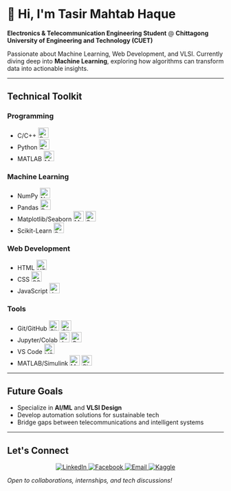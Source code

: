 # 👋 Hi, I'm Tasir Mahtab Haque

**Electronics & Telecommunication Engineering Student** @ **Chittagong University of Engineering and Technology (CUET)**

Passionate about Machine Learning, Web Development, and VLSI. Currently diving deep into **Machine Learning**, exploring how algorithms can transform data into actionable insights.

---

## Technical Toolkit

### Programming

- C/C++ <img src="https://cdn.devicon.dev/cpp/cpp-original.svg" alt="C++" width="24" height="24">
- Python <img src="https://cdn.devicon.dev/python/python-original.svg" alt="Python" width="24" height="24">
- MATLAB <img src="https://cdn.devicon.dev/matlab/matlab-original.svg" alt="MATLAB" width="24" height="24">

### Machine Learning

- NumPy <img src="https://cdn.devicon.dev/numpy/numpy-original.svg" alt="NumPy" width="24" height="24">
- Pandas <img src="https://cdn.devicon.dev/pandas/pandas-original.svg" alt="Pandas" width="24" height="24">
- Matplotlib/Seaborn <img src="https://cdn.devicon.dev/matplotlib/matplotlib-original.svg" alt="Matplotlib" width="24" height="24"> <img src="https://cdn.devicon.dev/seaborn/seaborn-original.svg" alt="Seaborn" width="24" height="24">
- Scikit-Learn <img src="https://cdn.devicon.dev/scikit-learn/scikit-learn-original.svg" alt="Scikit-Learn" width="24" height="24">

### Web Development

- HTML <img src="https://cdn.devicon.dev/html5/html5-original.svg" alt="HTML" width="24" height="24">
- CSS <img src="https://cdn.devicon.dev/css3/css3-original.svg" alt="CSS" width="24" height="24">
- JavaScript <img src="https://cdn.devicon.dev/javascript/javascript-original.svg" alt="JavaScript" width="24" height="24">

### Tools

- Git/GitHub <img src="https://cdn.devicon.dev/git/git-original.svg" alt="Git" width="24" height="24"> <img src="https://cdn.devicon.dev/github/github-original.svg" alt="GitHub" width="24" height="24">
- Jupyter/Colab <img src="https://cdn.devicon.dev/jupyter/jupyter-original.svg" alt="Jupyter" width="24" height="24"> <img src="https://cdn.devicon.dev/googlecolab/googlecolab-original.svg" alt="Google Colab" width="24" height="24">
- VS Code <img src="https://cdn.devicon.dev/visualstudiocode/visualstudiocode-original.svg" alt="VS Code" width="24" height="24">
- MATLAB/Simulink <img src="https://cdn.devicon.dev/matlab/matlab-original.svg" alt="MATLAB" width="24" height="24"> <img src="https://upload.wikimedia.org/wikipedia/commons/2/2f/Simulink_Logo.svg" alt="Simulink" width="24" height="24">

---

## Future Goals

- Specialize in **AI/ML** and **VLSI Design**
- Develop automation solutions for sustainable tech
- Bridge gaps between telecommunications and intelligent systems

---

## Let's Connect

<p align="center">
  <a href="https://www.linkedin.com/in/angkonnn" target="_blank" rel="noopener noreferrer">
    <img src="https://img.shields.io/badge/LinkedIn-Connect%20Professionally-0A66C2?style=flat&logo=linkedin" alt="LinkedIn">
  </a>
  <a href="https://www.facebook.com/angkonnn/" target="_blank" rel="noopener noreferrer">
    <img src="https://img.shields.io/badge/Facebook-Connect%20Socially-1877F2?style=flat&logo=facebook" alt="Facebook">
  </a>
  <a href="mailto:mahtabhaque2587@gmail.com" target="_blank" rel="noopener noreferrer">
    <img src="https://img.shields.io/badge/Email-Reach%20Out%20Here-D14836?style=flat&logo=gmail" alt="Email">
  </a>
  <a href="https://www.kaggle.com/angkonn" target="_blank" rel="noopener noreferrer">
    <img src="https://img.shields.io/badge/Kaggle-Connect%20on%20Kaggle-20BEFF?style=flat&logo=kaggle" alt="Kaggle">
  </a>
</p>

*Open to collaborations, internships, and tech discussions!*
